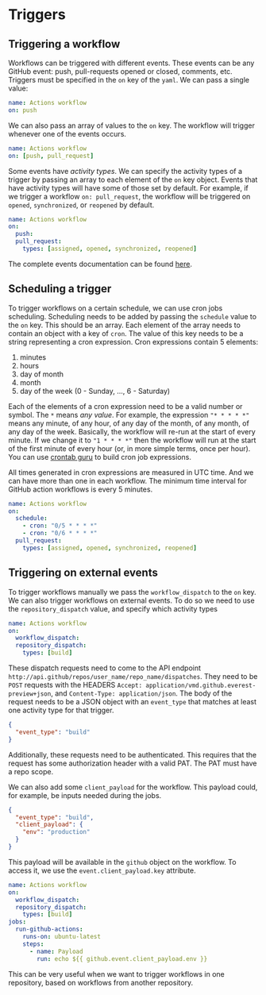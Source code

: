# Triggers

## Triggering a workflow

Workflows can be triggered with different events. These events can be any GitHub event: push, pull-requests opened or closed, comments, etc. Triggers must be specified in the `on` key of the `yaml`. We can pass a single value:

``` yaml
name: Actions workflow
on: push
```

We can also pass an array of values to the `on` key. The workflow will trigger whenever one of the events occurs.

``` yaml
name: Actions workflow
on: [push, pull_request]
```

Some events have *activity types*. We can specify the activity types of a trigger by passing an array to each element of the `on` key object. Events that have activity types will have some of those set by default. For example, if we trigger a workflow `on: pull_request`, the workflow will be triggered on `opened`, `synchronized`, or `reopened` by default.

``` yaml
name: Actions workflow
on:
  push:
  pull_request:
    types: [assigned, opened, synchronized, reopened]
```

The complete events documentation can be found [here](https://docs.github.com/en/actions/learn-github-actions/events-that-trigger-workflows).

## Scheduling a trigger

To trigger workflows on a certain schedule, we can use cron jobs scheduling. Scheduling needs to be added by passing the `schedule` value to the `on` key. This should be an array. Each element of the array needs to contain an object with a key of `cron`. The value of this key needs to be a string representing a cron expression. Cron expressions contain 5 elements:

1. minutes
2. hours
3. day of month
4. month
5. day of the week (0 - Sunday, ..., 6 - Saturday)

Each of the elements of a cron expression need to be a valid number or symbol. The `*` means *any value*. For example, the expression `"* * * * *"` means any minute, of any hour, of any day of the month, of any month, of any day of the week. Basically, the workflow will re-run at the start of every minute. If we change it to `"1 * * * *"` then the workflow will run at the start of the first minute of every hour (or, in more simple terms, once per hour). You can use [crontab guru](https://crontab.guru/) to build cron job expressions.

All times generated in cron expressions are measured in UTC time. And we can have more than one in each workflow. The minimum time interval for GitHub action workflows is every 5 minutes.

``` yaml
name: Actions workflow
on:
  schedule:
    - cron: "0/5 * * * *"
    - cron: "0/6 * * * *"
  pull_request:
    types: [assigned, opened, synchronized, reopened]
```

## Triggering on external events

To trigger workflows manually we pass the `workflow_dispatch` to the `on` key. We can also trigger workflows on external events. To do so we need to use the `repository_dispatch` value, and specify which activity types

``` yaml
name: Actions workflow
on:
  workflow_dispatch:
  repository_dispatch:
    types: [build]
```

These dispatch requests need to come to the API endpoint `http://api.github/repos/user_name/repo_name/dispatches`. They need to be `POST` requests with the HEADERS `Accept: application/vmd.github.everest-preview+json`, and `Content-Type: application/json`. The body of the request needs to be a JSON object with an `event_type` that matches at least one activity type for that trigger.

``` json
{
  "event_type": "build"
}
```

Additionally, these requests need to be authenticated. This requires that the request has some authorization header with a valid PAT. The PAT must have a repo scope.

We can also add some `client_payload` for the workflow. This payload could, for example, be inputs needed during the jobs.

``` json
{
  "event_type": "build",
  "client_payload": {
    "env": "production"
  }
}
```

This payload will be available in the `github` object on the workflow. To access it, we use the `event.client_payload.key` attribute.

``` yaml
name: Actions workflow
on:
  workflow_dispatch:
  repository_dispatch:
    types: [build]
jobs:
  run-github-actions:
    runs-on: ubuntu-latest
    steps:
      - name: Payload
        run: echo ${{ github.event.client_payload.env }}
```

This can be very useful when we want to trigger workflows in one repository, based on workflows from another repository.
